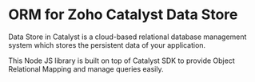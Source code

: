 # ORM for Zoho Catalyst Data Store

Data Store in Catalyst is a cloud-based relational database management system which stores the persistent data of your application.

This Node JS library is built on top of Catalyst SDK to provide Object Relational Mapping and manage queries easily.

